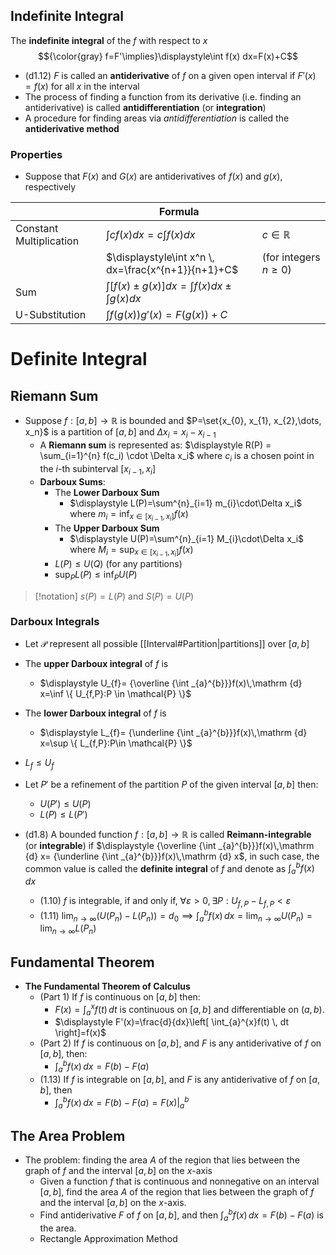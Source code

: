 ## Indefinite Integral

The **indefinite integral** of the $f$ with respect to $x$
$${\color{gray} f=F'\implies}\displaystyle\int f(x) dx=F(x)+C$$ 
- (d1.12) $F$ is called an **antiderivative** of $f$ on a given open interval if $F'(x)=f(x)$ for all $x$ in the interval
- The process of finding a function from its derivative (i.e. finding an antiderivative) is called **antidifferentiation** (or **integration**)
- A procedure for finding areas via *antidifferentiation* is called the **antiderivative method**

### Properties 

- Suppose that $F(x)$ and $G(x)$ are antiderivatives of $f(x)$ and $g(x)$, respectively

|  | Formula |  |
| ---- | ---- | ---- |
| Constant Multiplication | $\displaystyle\int cf(x)dx=c\int f(x)dx$ | $c\in\mathbb{R}$ |
|  | $\displaystyle\int x^n \, dx=\frac{x^{n+1}}{n+1}+C$ | (for integers $n\geq 0$) |
| Sum | $\displaystyle \int [f(x)\pm g(x)]dx= \int f(x)dx\pm \int  g(x)dx$ |  |
| U-Substitution | $\displaystyle\int f(g(x)) g'(x)=F(g(x))+C$ |  |

# Definite Integral

## Riemann Sum

- Suppose $f : [a, b] \to \mathbb{R}$ is bounded and $P=\set{x_{0}, x_{1}, x_{2},\dots, x_n}$ is a partition of $[a, b]$ and $\Delta x_i = x_i - x_{i-1}$
	- A **Riemann sum** is represented as: $\displaystyle R(P) = \sum_{i=1}^{n} f(c_i) \cdot \Delta x_i$ where $c_i$ is a chosen point in the $i$-th subinterval $[x_{i-1}, x_i]$
	- **Darboux Sums**: 
		- The **Lower Darboux Sum** 
			- $\displaystyle L(P)=\sum^{n}_{i=1} m_{i}\cdot\Delta x_i$ where $\displaystyle{m_{i}=\inf _{x\in [x_{i-1},x_{i}]}f(x)}$
		- The **Upper Darboux Sum**
			- $\displaystyle U(P)=\sum^{n}_{i=1} M_{i}\cdot\Delta x_i$ where $\displaystyle{M_{i}=\sup _{x\in [x_{i-1},x_{i}]}f(x)}$ 
		- $L(P)\leq U(Q)$ (for any partitions)
		- $\displaystyle\sup_{P}L(P)\leq\inf_{P}U(P)$


>[!notation] $s(P)=L(P)$ and $S(P)=U(P)$

### Darboux Integrals

- Let $\mathcal{P}$ represent all possible [[Interval#Partition|partitions]] over $[ a , b ]$
- The **upper Darboux integral** of $f$ is 
	- $\displaystyle U_{f}= {\overline {\int _{a}^{b}}}f(x)\,\mathrm {d} x=\inf \{ U_{f,P}:P \in \mathcal{P} \}$

- The **lower Darboux integral** of $f$ is
	- $\displaystyle L_{f}= {\underline {\int _{a}^{b}}}f(x)\,\mathrm {d} x=\sup \{ L_{f,P}:P\in \mathcal{P} \}$
-  $L_{f}\leq U_{f}$


- Let $P'$ be a refinement of the partition $P$ of the given interval $[a, b]$ then:
	- $U(P')\leq U(P)$
	- $L(P)\leq L(P')$


- (d1.8) A bounded function $f:[a,b]\to \mathbb{R}$ is called **Reimann-integrable** (or **integrable**) if $\displaystyle {\overline {\int _{a}^{b}}}f(x)\,\mathrm {d} x= {\underline {\int _{a}^{b}}}f(x)\,\mathrm {d} x$, in such case, the common value is called the **definite integral** of $f$ and denote as $\displaystyle\int^{b}_{a} f(x) \, dx$
	- (1.10) $f$ is integrable, if and only if, $\forall \varepsilon>0,\exists P:U_{f,P}-L_{f,P}<\varepsilon$
	- (1.11) $\displaystyle\lim_{ n \to \infty }(U(P_{n})-L(P_{n}))=d_{0}\implies \int_{a}^{b} f(x) \, dx=\lim_{ n \to \infty }U(P_{n})=\lim_{ n \to \infty }L(P_{n})$


## Fundamental Theorem

- **The Fundamental Theorem of Calculus**
	- (Part 1) If $f$ is continuous on $[a,b]$ then:
		- $\displaystyle F(x)=\int_{a}^{x}f(t)  \, dt$ is continuous on $[a,b]$ and differentiable on $(a,b)$.
		- $\displaystyle F'(x)=\frac{d}{dx}\left[ \int_{a}^{x}f(t)  \, dt \right]=f(x)$
	- (Part 2) If $f$ is continuous on $[a,b]$, and $F$ is any antiderivative of $f$ on $[a,b]$, then:
		- $\displaystyle\int^{b}_{a} f(x) \, dx=F(b)-F(a)$
	- (1.13) If $f$ is integrable on $[a,b]$, and $F$ is any antiderivative of $f$ on $[a,b]$, then 
		- $\displaystyle\int^{b}_{a} f(x) \, dx=F(b)-F(a)=F(x) \big|_a^b$

## The Area Problem 

- The problem: finding the area $A$ of the region that lies between the graph of $f$ and the interval $[a, b]$ on the $x$-axis
	- Given a function $f$ that is continuous and nonnegative on an interval $[a, b]$, find the area $A$ of the region that lies between the graph of $f$ and the interval $[a, b]$ on the $x$-axis.
	- Find antiderivative $F$ of $f$ on $[a,b]$, and then $\displaystyle\int^{b}_{a} f(x) \, dx=F(b)-F(a)$ is the area.
	- Rectangle Approximation Method

